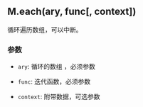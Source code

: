 ## M.each(ary, func[, context])

循环遍历数组，可以中断。

### 参数

* `ary`: 循环的数组 ，必须参数

* `func`: 迭代函数，必须参数

* `context`: 附带数据，可选参数
